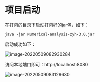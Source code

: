 # 项目启动

在打包的目录下启动打包好的jar包，如下：

```shell
java -jar Numerical-analysis-zyh-3.0.jar
```

启动成功如下：

![image-20220509082930284](https://picgo-liziyuan.oss-cn-hangzhou.aliyuncs.com/img202205090829345.png)

访问本地端口即可：http://localhost:8080

![image-20220509083129630](https://picgo-liziyuan.oss-cn-hangzhou.aliyuncs.com/img202205090831708.png)